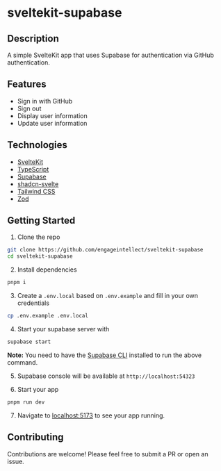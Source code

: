 # sveltekit-supabase

## Description

A simple SvelteKit app that uses Supabase for authentication via GitHub authentication.

## Features

- Sign in with GitHub
- Sign out
- Display user information
- Update user information

## Technologies

- [SvelteKit](https://kit.svelte.dev/)
- [TypeScript](https://www.typescriptlang.org/)
- [Supabase](https://supabase.io/)
- [shadcn-svelte](https://shadcn-svelte.com)
- [Tailwind CSS](https://tailwindcss.com/)
- [Zod](https://zod.dev)

## Getting Started

1. Clone the repo

```bash
git clone https://github.com/engageintellect/sveltekit-supabase
cd sveltekit-supabase
```

2. Install dependencies

```bash
pnpm i
```

3. Create a `.env.local` based on `.env.example` and fill in your own credentials

```bash
cp .env.example .env.local
```

4. Start your supabase server with

```bash
supabase start
```

**Note:** You need to have the [Supabase CLI](https://supabase.io/docs/guides/cli) installed to run the above command.

5. Supabase console will be available at `http://localhost:54323`

6. Start your app

```bash
pnpm run dev
```

7. Navigate to [localhost:5173](http://localhost:3000) to see your app running.

## Contributing

Contributions are welcome! Please feel free to submit a PR or open an issue.
